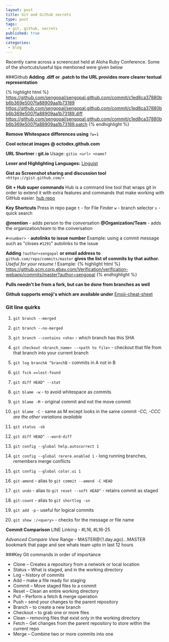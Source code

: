 ```yaml
---
layout: post
title: Git and Github secrets
type: post
tags:
 - git, github, secrets
published: true
meta:
categories:
 - blog
---
```

Recently came across a screencast held at Aloha Ruby Conference. Some of the shortcuts/useful tips mentioned were given below 

###Github
__Adding .diff or .patch to the URL provides more clearer textual representation__

{% highlight html %}
	https://github.com/sengopal/sengopal.github.com/commit/c1ed8ca37880bb6b369e5007fa88909aa1b73189
	https://github.com/sengopal/sengopal.github.com/commit/c1ed8ca37880bb6b369e5007fa88909aa1b73189.diff
	https://github.com/sengopal/sengopal.github.com/commit/c1ed8ca37880bb6b369e5007fa88909aa1b73189.patch
{% endhighlight %}

__Remove Whitespace differences using__ `?w=1`

__Cool octocat images @ octodex.github.com__

__URL Shortner : git.io__
Usage: `gitio <url> <name?`

__Lexer and Highlighting Languages:__ [Linguist](https://github.com/github/linguist "Linguist")

__Gist as Screenshot sharing and discussion tool__ `<https://gist.github.com/>`

__Git + Hub super commands__
Hub is a command line tool that wraps git in order to extend it with extra features and commands that make working with GitHub easier.
[hub repo](https://github.com/defunkt/hub "hub repo")

__Key Shortcuts__
Press in repo page 
`t` - for File Finder
`w` - branch selector
`s` - quick search

__@mention__ - adds person to the conversation
__@Organization/Team__ - adds the organization/team to the conversation

`#<number>` - __autolinks to issue number__
Example: using a commit message such as "closes `#1291`" autolinks to the issue

__Adding__ `?author=sengopal` __or email address to__ `github.com/repo/commits/master` __gives the list of commits by that author.__
_Useful for your resume !_
Example: 
{% highlight html %}
	https://github.scm.corp.ebay.com/Verification/verification-webapp/commits/master?author=sengopal
{% endhighlight %}

__Pulls needn't be from a fork, but can be done from branches as well__

__Github supports emoji's which are available under__ [Emoji-cheat-sheet](http://emoji-cheat-sheet.com "Emoji-cheat-sheet")

### Git line quirks
1. `git branch --merged`

2. `git branch --no-merged`

3. `git branch --contains <sha>` - which branch has this SHA

4. `git checkout <branch_name> --<path to file>` - checkout that file from that branch into your current branch

5. `git log branchA ^branchB` - commits in A not in B

6. `git fsck ==lost-found`

7. `git diff HEAD^ --stat`

8. `git blame -w` - to avoid whitespace as commits

9. `git blame -M` - original commit and not the move commit

10. `git blame -C` - same as M except looks in the same commit
    _-CC, -CCC are the other variations available_

11. `git status -sb`

12. `git diff HEAD^ --word-diff`

13. `git config --global help.autocorrect 1`

14. `git config --global rerere.enabled 1` - long running branches, remembers merge conflicts

15. `git config --global color.ui 1`

16. `git-amend` - alias to `git commit --amend -C HEAD`

17. `git undo` - alias to `git reset --soft HEAD^` - retains commit as staged

18. `git-count` - alias to `git shortlog -sn`

19. `git add -p` - useful for logical commits

20. `git show :/<query>` - checks for the message or file name

__Commit Comparison__
LINE Linking - #L16, #L16-25

_Advanced Compare View_
Range - MASTER@{1.day.ago}...MASTER
bookmark that page and see whats team upto in last 12 hours


###Key Git commands in order of importance
* Clone – Creates a repository from a network or local location
* Status – What is staged, and in the working directory
* Log – history of commits
* Add – make a file ready for staging
* Commit – Move staged files to a commit
* Reset – Clean an entire working directory
* Pull – Perform a fetch & merge operation
* Push – send your changes to the parent repository
* Branch – to create a new branch
* Checkout – to grab one or more files
* Clean – removing files that exist only in the working directory
* Fetch – Get changes from the parent repository to store within the current repo
* Merge – Combine two or more commits into one
